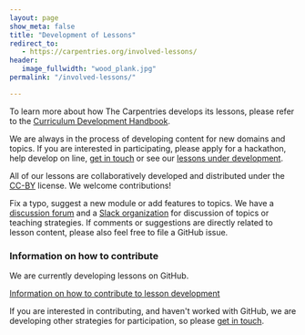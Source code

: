 ```yaml
---
layout: page
show_meta: false
title: "Development of Lessons"
redirect_to:
   - https://carpentries.org/involved-lessons/
header:
   image_fullwidth: "wood_plank.jpg"
permalink: "/involved-lessons/"

---
```


To learn more about how The Carpentries develops its lessons, please refer to the [Curriculum Development Handbook](https://carpentries.github.io/curriculum-development/).

We are always in the process of developing content for new domains and topics.
If you are interested in participating, please apply for a hackathon,
help develop on line, [get in touch](https://carpentries.org/contact/) or see our [lessons under
development](/lessons/#materials-in-early-development).

All of our lessons are collaboratively developed and distributed under the
[CC-BY](https://creativecommons.org/licenses/by/2.0/) license. We welcome
contributions!

Fix a typo, suggest a new module or add features to topics. We have a
[discussion forum](https://carpentries.topicbox.com/) and a [Slack organization](https://swc-slack-invite.herokuapp.com/) for discussion of
topics or teaching strategies. If comments or suggestions are directly
related to lesson content, please also feel free to file a GitHub issue.

### Information on how to contribute

We are currently developing lessons on GitHub.

[Information on how to contribute to lesson development](https://github.com/carpentries/lesson-example/blob/gh-pages/CONTRIBUTING.md)

If you are interested in contributing, and haven't worked with GitHub, we are developing other strategies for participation, so please [get in touch](mailto:team@carpentries.org).
